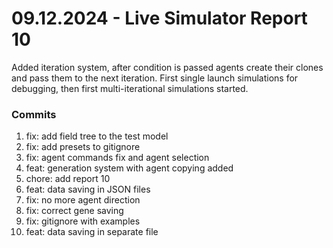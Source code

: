 <h1>09.12.2024 - Live Simulator Report 10</h1>

<p>
    Added iteration system, after condition is passed agents create their clones and pass them to the next iteration. First single launch simulations for debugging, then first multi-iterational simulations started.
</p>

<h3>Commits</h3>
<ol>
    <li>fix: add field tree to the test model</li>
    <li>fix: add presets to gitignore</li>
    <li>fix: agent commands fix and agent selection</li>
    <li>feat: generation system with agent copying added</li>
    <li>chore: add report 10</li>
    <li>feat: data saving in JSON files</li>
    <li>fix: no more agent direction</li>
    <li>fix: correct gene saving</li>
    <li>fix: gitignore with examples</li>
    <li>feat: data saving in separate file</li>
</ol>